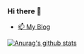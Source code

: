 ### Hi there 👋

- [📫 My Blog](https://cupjoo.github.io)

[![Anurag's github stats](https://github-readme-stats.vercel.app/api?username=cupjoo)](https://github.com/anuraghazra/github-readme-stats)
